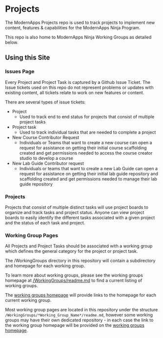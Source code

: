 # Projects
The ModernApps Projects repo is used to track projects to implement new content, features & capabilities for the ModernApps Ninja Program. 

This repo is also home to ModernApps Ninja Working Groups as detailed below.

## Using this Site

### Issues Page

Every Project and Project Task is captured by a Github Issue Ticket. The Issue tickets used on this repo do not represent problems or updates with existing content, all tickets relate to work on new features or content. 

There are several types of issue tickets:

- Project
  - Used to track end to end status for projects that consist of multiple project tasks
- Project task
  - Used to track individual tasks that are needed to complete a project
- New Course Contributor Request
  - Individuals or Teams that want to create a new course can open a request for assistance on getting their initial course scaffolding created and get permissions needed to access the course creator studio to develop a course
- New Lab Guide Contributor request
  - Individuals or teams that want to create a new Lab Guide can open a request for assistance on getting their initial lab guide repository and scaffolding created and get permissions needed to manage their lab guide repository
  
### Projects
 
Projects that consist of multiple distinct tasks will use project boards to organize and track tasks and project status. Anyone can view project boards to easily identify the different tasks associated with a given project and the status of each task and project. 
 
### Working Group Pages
 
All Projects and Project Tasks should be associated with a working group which defines the general category for the project or project task.
 
The /WorkingGroups directory in this repository will contain a subdirectory and homepage for each working group. 
 
To learn more about working groups, please see the working groups homepage at [/WorkingGroups/readme.md](./WorkingGroups/readme.md) to find a current listing of working groups. 
 
The [working groups homepage](./WorkingGroups/readme.md) will provide links to the homepage for each current working group. 

Most working group pages are located in this repository under the structure `/WorkingGroups/*Working_Group_Name*/readme.md`, however some working groups may have their own dedicated repository - in each case the link to the working group homepage will be provided on the [working groups homepage](./WorkingGroups/readme.md).
